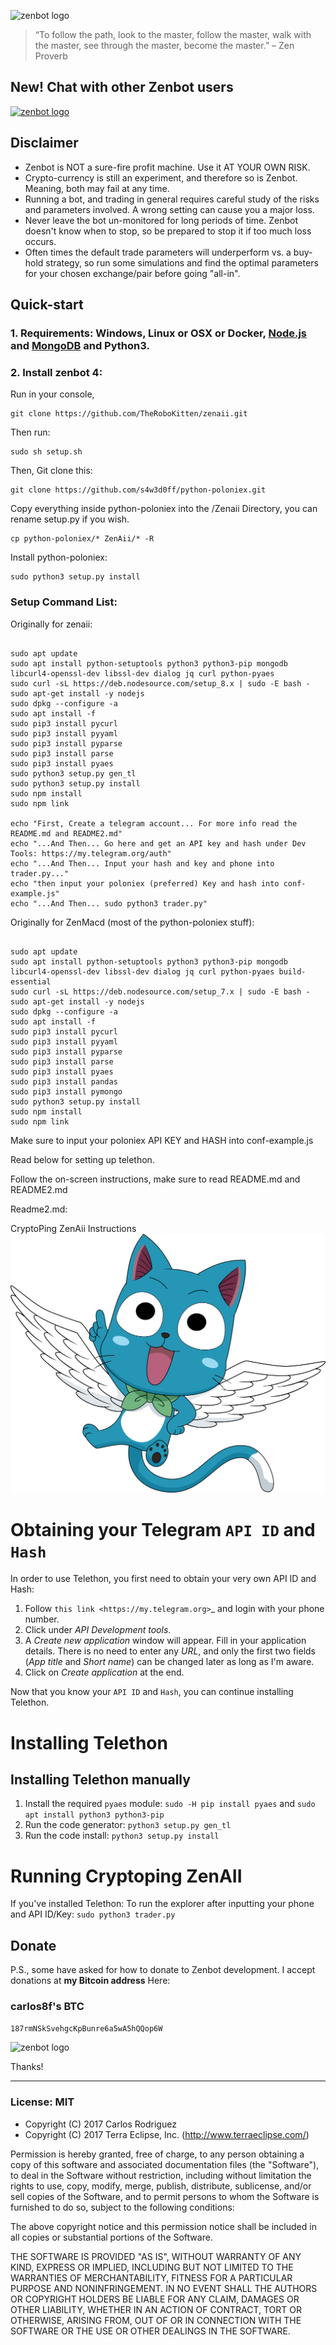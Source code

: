 ![zenbot logo](https://rawgit.com/carlos8f/zenbot/master/assets/logo.png)

> “To follow the path, look to the master, follow the master, walk with the master, see through the master, become the master.”
> – Zen Proverb

## New! Chat with other Zenbot users

[![zenbot logo](https://rawgit.com/carlos8f/zenbot/master/assets/discord.png)](https://discord.gg/ZdAd2gP)

## Disclaimer

- Zenbot is NOT a sure-fire profit machine. Use it AT YOUR OWN RISK.
- Crypto-currency is still an experiment, and therefore so is Zenbot. Meaning, both may fail at any time.
- Running a bot, and trading in general requires careful study of the risks and parameters involved. A wrong setting can cause you a major loss.
- Never leave the bot un-monitored for long periods of time. Zenbot doesn't know when to stop, so be prepared to stop it if too much loss occurs.
- Often times the default trade parameters will underperform vs. a buy-hold strategy, so run some simulations and find the optimal parameters for your chosen exchange/pair before going "all-in".

## Quick-start

### 1. Requirements: Windows, Linux or OSX or Docker, [Node.js](https://nodejs.org/) and [MongoDB](https://www.mongodb.com/) and Python3.

### 2. Install zenbot 4:

Run in your console,

```
git clone https://github.com/TheRoboKitten/zenaii.git
```

Then run:
```
sudo sh setup.sh
```
Then, Git clone this:
```
git clone https://github.com/s4w3d0ff/python-poloniex.git
```
Copy everything inside python-poloniex into the /Zenaii Directory, you can rename setup.py if you wish.
```
cp python-poloniex/* ZenAii/* -R
```
Install python-poloniex:
```
sudo python3 setup.py install
```


### Setup Command List:

Originally for zenaii:
```

sudo apt update
sudo apt install python-setuptools python3 python3-pip mongodb libcurl4-openssl-dev libssl-dev dialog jq curl python-pyaes
sudo curl -sL https://deb.nodesource.com/setup_8.x | sudo -E bash -
sudo apt-get install -y nodejs
sudo dpkg --configure -a
sudo apt install -f
sudo pip3 install pycurl
sudo pip3 install pyyaml
sudo pip3 install pyparse
sudo pip3 install parse
sudo pip3 install pyaes
sudo python3 setup.py gen_tl
sudo python3 setup.py install
sudo npm install
sudo npm link

echo "First, Create a telegram account... For more info read the README.md and README2.md"
echo "...And Then... Go here and get an API key and hash under Dev Tools: https://my.telegram.org/auth"
echo "...And Then... Input your hash and key and phone into trader.py..."
echo "then input your poloniex (preferred) Key and hash into conf-example.js"
echo "...And Then... sudo python3 trader.py"
```

Originally for ZenMacd (most of the python-poloniex stuff):
```

sudo apt update
sudo apt install python-setuptools python3 python3-pip mongodb libcurl4-openssl-dev libssl-dev dialog jq curl python-pyaes build-essential
sudo curl -sL https://deb.nodesource.com/setup_7.x | sudo -E bash -
sudo apt-get install -y nodejs
sudo dpkg --configure -a
sudo apt install -f
sudo pip3 install pycurl
sudo pip3 install pyyaml
sudo pip3 install pyparse
sudo pip3 install parse
sudo pip3 install pyaes
sudo pip3 install pandas
sudo pip3 install pymongo
sudo python3 setup.py install
sudo npm install
sudo npm link

```



Make sure to input your poloniex API KEY and HASH into conf-example.js

Read below for setting up telethon.



Follow the on-screen instructions, make sure to read README.md and README2.md


Readme2.md:


CryptoPing ZenAii Instructions
![happy](happy.png)



Obtaining your Telegram ``API ID`` and ``Hash``
===============================================
In order to use Telethon, you first need to obtain your very own API ID and Hash:

1. Follow `this link <https://my.telegram.org>`_ and login with your phone number.
2. Click under *API Development tools*.
3. A *Create new application* window will appear. Fill in your application details.
   There is no need to enter any *URL*, and only the first two fields (*App title* and *Short name*)
   can be changed later as long as I'm aware.
4. Click on *Create application* at the end.

Now that you know your ``API ID`` and ``Hash``, you can continue installing Telethon.

Installing Telethon
===================


Installing Telethon manually
----------------------------

1. Install the required ``pyaes`` module: ``sudo -H pip install pyaes`` and ``sudo apt install python3 python3-pip``
2. Run the code generator: ``python3 setup.py gen_tl``
3. Run the code install: ``python3 setup.py install``

Running Cryptoping ZenAII
================
If you've installed Telethon:
To run the explorer after inputting your phone and API ID/Key:
   ``sudo python3 trader.py``
  



## Donate

P.S., some have asked for how to donate to Zenbot development. I accept donations at **my Bitcoin address** Here:

### carlos8f's BTC

`187rmNSkSvehgcKpBunre6a5wA5hQQop6W`

![zenbot logo](https://rawgit.com/carlos8f/zenbot/master/assets/zenbot_square.png)

Thanks!

- - -

### License: MIT

- Copyright (C) 2017 Carlos Rodriguez
- Copyright (C) 2017 Terra Eclipse, Inc. (http://www.terraeclipse.com/)

Permission is hereby granted, free of charge, to any person obtaining a copy
of this software and associated documentation files (the &quot;Software&quot;), to deal
in the Software without restriction, including without limitation the rights
to use, copy, modify, merge, publish, distribute, sublicense, and/or sell
copies of the Software, and to permit persons to whom the Software is furnished
to do so, subject to the following conditions:

The above copyright notice and this permission notice shall be included in
all copies or substantial portions of the Software.

THE SOFTWARE IS PROVIDED &quot;AS IS&quot;, WITHOUT WARRANTY OF ANY KIND, EXPRESS OR
IMPLIED, INCLUDING BUT NOT LIMITED TO THE WARRANTIES OF MERCHANTABILITY,
FITNESS FOR A PARTICULAR PURPOSE AND NONINFRINGEMENT. IN NO EVENT SHALL THE
AUTHORS OR COPYRIGHT HOLDERS BE LIABLE FOR ANY CLAIM, DAMAGES OR OTHER
LIABILITY, WHETHER IN AN ACTION OF CONTRACT, TORT OR OTHERWISE, ARISING FROM,
OUT OF OR IN CONNECTION WITH THE SOFTWARE OR THE USE OR OTHER DEALINGS IN THE
SOFTWARE.
